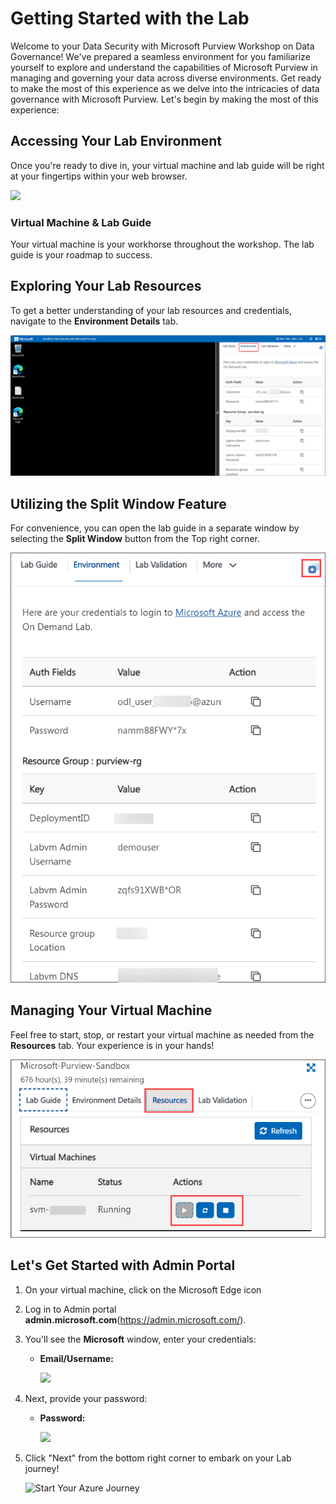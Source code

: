 # Getting Started with the Lab
 

Welcome to your Data Security with Microsoft Purview Workshop on Data Governance! We've prepared a seamless environment for you familiarize yourself to explore and understand the capabilities of Microsoft Purview in managing and governing your data across diverse environments. Get ready to make the most of this experience as we delve into the intricacies of data governance with Microsoft Purview. Let's begin by making the most of this experience:

## Accessing Your Lab Environment
 
Once you're ready to dive in, your virtual machine and lab guide will be right at your fingertips within your web browser.

![](../media/intropur1.png)

### Virtual Machine & Lab Guide
 
Your virtual machine is your workhorse throughout the workshop. The lab guide is your roadmap to success.

## Exploring Your Lab Resources
 
To get a better understanding of your lab resources and credentials, navigate to the **Environment Details** tab.

![](../media/EM-35.png)

## Utilizing the Split Window Feature
 
For convenience, you can open the lab guide in a separate window by selecting the **Split Window** button from the Top right corner.

![](../media/EM-34.png)

## Managing Your Virtual Machine
 
Feel free to start, stop, or restart your virtual machine as needed from the **Resources** tab. Your experience is in your hands!

![](../media/EM-36-1.png)

## Let's Get Started with Admin Portal 

1. On your virtual machine, click on the Microsoft Edge icon

1. Log in to Admin portal **admin.microsoft.com**(https://admin.microsoft.com/).

1. You'll see the **Microsoft** window, enter your credentials:
 
   - **Email/Username:** <inject key="AzureAdUserEmail"></inject>

     ![](../media/intro1.png)

1. Next, provide your password:
 
   - **Password:** <inject key="AzureAdUserPassword"></inject>

     ![](../media/intro2.png)

1. Click "Next" from the bottom right corner to embark on your Lab journey!
 
   ![Start Your Azure Journey](../media/intropur(4).png)
